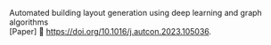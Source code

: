 Automated building layout generation using deep learning and graph algorithms \
[Paper] 📜 https://doi.org/10.1016/j.autcon.2023.105036.
